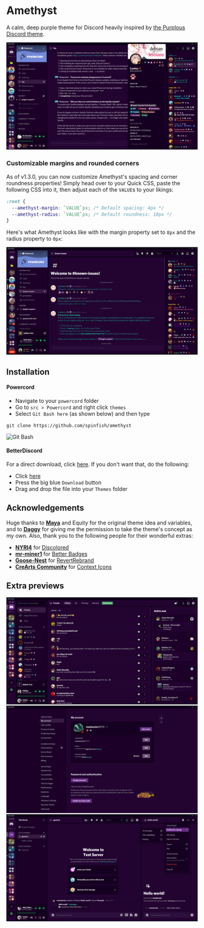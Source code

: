 # Amethyst
A calm, deep purple theme for Discord heavily inspired by [the Purplous Discord theme](https://github.com/XuaTheGrate/Purplous 'Thanks, Maya and Equity!').

![Main Preview](https://github.com/spinfish/images/blob/master/amethyst/preview_1.png)

### Customizable margins and rounded corners
As of v1.3.0, you can now customize Amethyst's spacing and corner roundness properties! Simply head over to your Quick CSS, paste the following CSS into it, then adjust each of the `VALUE`s to your likings:

```css
:root {
  --amethyst-margin: `VALUE`px; /* Default spacing: 4px */
  --amethyst-radius: `VALUE`px; /* Default roundness: 10px */
}
```

Here's what Amethyst looks like with the margin property set to `8px` and the radius property to `0px`:

![Amethyst but with 8px margin and 0px radius](https://github.com/spinfish/images/blob/master/amethyst/preview_margin_8px_radius_0px.png)

## Installation
#### Powercord
- Navigate to your `powercord` folder
- Go to `src > Powercord` and right click `themes`
- Select `Git Bash here` (as shown below) and then type

```shell
git clone https://github.com/spinfish/amethyst
```

![Git Bash](https://media.discordapp.net/attachments/678012423067926539/835658793253470308/git_bash_here.png)

#### BetterDiscord
For a direct download, click [here](https://betterdiscord.app/Download?id=422). If you don't want that, do the following:

- Click [here](https://betterdiscord.app/theme/Amethyst)
- Press the big blue `Download` button
- Drag and drop the file into your `Themes` folder

## Acknowledgements
Huge thanks to **[Maya](https://github.com/XuaTheGrate)** and Equity for the original theme idea and variables, and to **[Daggy](https://github.com/Daggy1234)** for giving me the permission to take the theme's concept as my own. Also, thank you to the following people for their wonderful extras:

- **[NYRI4](https://github.com/NYRI4)** for [Discolored](https://github.com/NYRI4/Discolored)
- **[mr-miner1](https://github.com/mr-miner1)** for [Better Badges](https://github.com/mr-miner1/Better-Badges)
- **[Goose-Nest](https://github.com/Goose-Nest/)** for [RevertRebrand](https://github.com/Goose-Nest/GT-RevertRebrand)
- **[CreArts Community](https://github.com/CreArts-Community)** for [Context Icons](https://github.com/CreArts-Community/Context-Icons)

## Extra previews

![Preview Two](https://github.com/spinfish/images/blob/master/amethyst/preview_2.png)
![Preview Three](https://github.com/spinfish/images/blob/master/amethyst/preview_3.png)
![Preview Four](https://github.com/spinfish/images/blob/master/amethyst/preview_4.png)